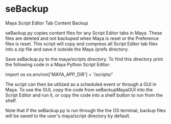 # seBackup
Maya Script Editor Tab Content Backup

seBackup.py copies content files for any Script Editor tabs in Maya. These files are deleted and not backuped when Maya is reset or the Preference files is reset. This script will copy and compress all Script Editor tab files into a zip file and save it outside the Maya /prefs directory.

Save seBackup.py to the maya/scripts directory. To find this directory print the following code in a Maya Python Script Editor:

import os
os.environ['MAYA_APP_DIR'] + '/scripts/'

The script can then be utilized as a scheduled event or through a GUI in Maya. To use the GUI, copy the code from seBackupMayaGUI into the Script Editor and run it, or copy the code into a shelf button to run from the shelf.

Note that if the seBackup.py is run through the the OS terminal, backup files will be saved to the user's maya/script directory by default.
